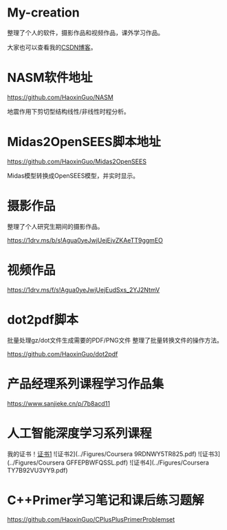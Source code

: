 # My-creation  

整理了个人的软件，摄影作品和视频作品，课外学习作品。   

大家也可以查看我的[CSDN博客](https://blog.csdn.net/guohaoxin)。  

# NASM软件地址  

https://github.com/HaoxinGuo/NASM  

地震作用下剪切型结构线性/非线性时程分析。

# Midas2OpenSEES脚本地址  

https://github.com/HaoxinGuo/Midas2OpenSEES  

Midas模型转换成OpenSEES模型，并实时显示。

# 摄影作品  

整理了个人研究生期间的摄影作品。  

https://1drv.ms/b/s!Agua0yeJwjUejEjvZKAeTT9ggmEO  

# 视频作品  

https://1drv.ms/f/s!Agua0yeJwjUejEudSxs_2YJ2NtmV  

# dot2pdf脚本  

批量处理gz/dot文件生成需要的PDF/PNG文件 整理了批量转换文件的操作方法。  

https://github.com/HaoxinGuo/dot2pdf  

# 产品经理系列课程学习作品集  

https://www.sanjieke.cn/p/7b8acd11

# 人工智能深度学习系列课程

我的证书！[证书1](../Figures/Coursera3ADEPBHXDTVQ.pdf)
![证书2](../Figures/Coursera 9RDNWY5TR825.pdf)
![证书3](../Figures/Coursera GFFEPBWFQSSL.pdf)
![证书4](../Figures/Coursera TY7B92VU3VY9.pdf)


# C++Primer学习笔记和课后练习题解

https://github.com/HaoxinGuo/CPlusPlusPrimerProblemset


